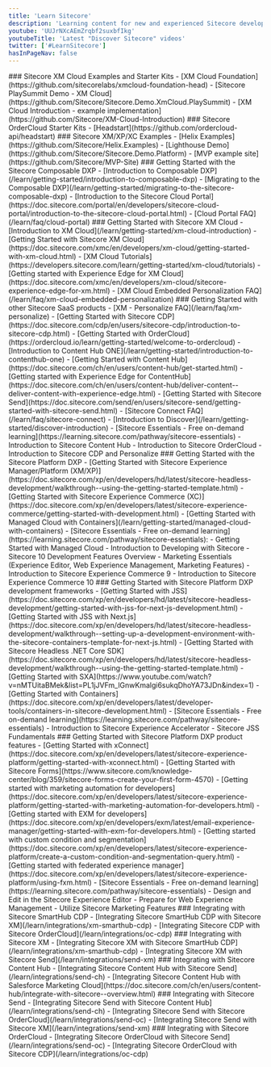 ```yaml
---
title: 'Learn Sitecore'
description: 'Learning content for new and experienced Sitecore developers'
youtube: 'UUJrNXcAEmZrqbf2suxbfIkg'
youtubeTitle: 'Latest "Discover Sitecore" videos'
twitter: ['#LearnSitecore']
hasInPageNav: false
---
```


<Group title="Starter kits & examples" description="Do you want to quickly see how something can be done? These starter kits and examples will let you dig into the code and see how to use the APIs.">
  <GroupItem>
    ### Sitecore XM Cloud Examples and Starter Kits
    - [XM Cloud Foundation](https://github.com/sitecorelabs/xmcloud-foundation-head)
    - [Sitecore PlaySummit Demo - XM Cloud](https://github.com/Sitecore/Sitecore.Demo.XmCloud.PlaySummit)
    - [XM Cloud Introduction - example implementation](https://github.com/Sitecore/XM-Cloud-Introduction)
  </GroupItem>
  <GroupItem>
    ### Sitecore OrderCloud Starter Kits
    - [Headstart](https://github.com/ordercloud-api/headstart)
  </GroupItem>
  <GroupItem>
    ### Sitecore XM/XP/XC Examples
    - [Helix Examples](https://github.com/Sitecore/Helix.Examples)
    - [Lighthouse Demo](https://github.com/Sitecore/Sitecore.Demo.Platform)
    - [MVP example site](https://github.com/Sitecore/MVP-Site)
  </GroupItem>
</Group>

<Group title="Getting started with Sitecore Composable DXP" description="Get the hang of Sitecore SaaS products with these beginner-friendly tutorials, walkthroughs, and samples.">
  <GroupItem>
    ### Getting Started with the Sitecore Composable DXP
    - [Introduction to Composable DXP](/learn/getting-started/introduction-to-composable-dxp)
    - [Migrating to the Composable DXP](/learn/getting-started/migrating-to-the-sitecore-composable-dxp)
    - [Introduction to the Sitecore Cloud Portal](https://doc.sitecore.com/portal/en/developers/sitecore-cloud-portal/introduction-to-the-sitecore-cloud-portal.html)
    - [Cloud Portal FAQ](/learn/faq/cloud-portal)
  </GroupItem>
  <GroupItem>
    ### Getting Started with Sitecore XM Cloud
    - [Introduction to XM Cloud](/learn/getting-started/xm-cloud-introduction)
    - [Getting Started with Sitecore XM Cloud](https://doc.sitecore.com/xmc/en/developers/xm-cloud/getting-started-with-xm-cloud.html)
    - [XM Cloud Tutorials](https://developers.sitecore.com/learn/getting-started/xm-cloud/tutorials)
    - [Getting started with Experience Edge for XM Cloud](https://doc.sitecore.com/xmc/en/developers/xm-cloud/sitecore-experience-edge-for-xm.html)
    - [XM Cloud Embedded Personalization FAQ](/learn/faq/xm-cloud-embedded-personalization)
  </GroupItem>
  <GroupItem>
    ### Getting Started with other Sitecore SaaS products
    - [XM - Personalize FAQ](/learn/faq/xm-personalize)
    - [Getting Started with Sitecore CDP](https://doc.sitecore.com/cdp/en/users/sitecore-cdp/introduction-to-sitecore-cdp.html)
    - [Getting Started with OrderCloud](https://ordercloud.io/learn/getting-started/welcome-to-ordercloud)
    - [Introduction to Content Hub ONE](/learn/getting-started/introduction-to-contenthub-one)
    - [Getting Started with Content Hub](https://doc.sitecore.com/ch/en/users/content-hub/get-started.html)
    - [Getting started with Experience Edge for ContentHub](https://doc.sitecore.com/ch/en/users/content-hub/deliver-content--deliver-content-with-experience-edge.html)
    - [Getting Started with Sitecore Send](https://doc.sitecore.com/send/en/users/sitecore-send/getting-started-with-sitecore-send.html)
    - [Sitecore Connect FAQ](/learn/faq/sitecore-connect)
    - [Introduction to Discover](/learn/getting-started/discover-introduction)
    - [Sitecore Essentials - Free on-demand learning](https://learning.sitecore.com/pathway/sitecore-essentials)
      - Introduction to Sitecore Content Hub
      - Introduction to Sitecore OrderCloud
      - Introduction to Sitecore CDP and Personalize
  </GroupItem>
</Group>

<Group title="Getting started with Sitecore Platform DXP" description="Get the hang of the traditional Sitecore XM/XP/XC platform with these beginner-friendly tutorials, walkthroughs, and samples.">
  <GroupItem>
    ### Getting Started with the Sitecore Platform DXP
    - [Getting Started with Sitecore Experience Manager/Platform (XM/XP)](https://doc.sitecore.com/xp/en/developers/hd/latest/sitecore-headless-development/walkthrough--using-the-getting-started-template.html)
    - [Getting Started with Sitecore Experience Commerce (XC)](https://doc.sitecore.com/xp/en/developers/latest/sitecore-experience-commerce/getting-started-with-development.html)
    - [Getting Started with Managed Cloud with Containers](/learn/getting-started/managed-cloud-with-containers)
    - [Sitecore Essentials - Free on-demand learning](https://learning.sitecore.com/pathway/sitecore-essentials):
      - Getting Started with Managed Cloud
      - Introduction to Developing with Sitecore
      - Sitecore 10 Development Features Overview
      - Marketing Essentials (Experience Editor, Web Experience Management, Marketing Features)
      - Introduction to Sitecore Experience Commerce 9
      - Introduction to Sitecore Experience Commerce 10
  </GroupItem>
  <GroupItem>
    ### Getting Started with Sitecore Platform DXP development frameworks
    - [Getting Started with JSS](https://doc.sitecore.com/xp/en/developers/hd/latest/sitecore-headless-development/getting-started-with-jss-for-next-js-development.html)
    - [Getting Started with JSS with Next.js](https://doc.sitecore.com/xp/en/developers/hd/latest/sitecore-headless-development/walkthrough--setting-up-a-development-environment-with-the-sitecore-containers-template-for-next-js.html)
    - [Getting Started with Sitecore Headless .NET Core SDK](https://doc.sitecore.com/xp/en/developers/hd/latest/sitecore-headless-development/walkthrough--using-the-getting-started-template.html)
    - [Getting Started with SXA](https://www.youtube.com/watch?v=nMTUitaBMek&list=PL1jJVFm_lGnwKmalgi6sukqDhoYA73JDn&index=1)
    - [Getting Started with Containers](https://doc.sitecore.com/xp/en/developers/latest/developer-tools/containers-in-sitecore-development.html)
    - [Sitecore Essentials - Free on-demand learning](https://learning.sitecore.com/pathway/sitecore-essentials)
      - Introduction to Sitecore Experience Accelerator
      - Sitecore JSS Fundamentals
  </GroupItem>
  <GroupItem>
    ### Getting Started with Sitecore Platform DXP product features
    - [Getting Started with xConnect](https://doc.sitecore.com/xp/en/developers/latest/sitecore-experience-platform/getting-started-with-xconnect.html)
    - [Getting Started with Sitecore Forms](https://www.sitecore.com/knowledge-center/blog/359/sitecore-forms-create-your-first-form-4570)
    - [Getting started with marketing automation for developers](https://doc.sitecore.com/xp/en/developers/latest/sitecore-experience-platform/getting-started-with-marketing-automation-for-developers.html)
    - [Getting started with EXM for developers](https://doc.sitecore.com/xp/en/developers/exm/latest/email-experience-manager/getting-started-with-exm-for-developers.html)
    - [Getting started with custom condition and segmentation](https://doc.sitecore.com/xp/en/developers/latest/sitecore-experience-platform/create-a-custom-condition-and-segmentation-query.html)
    - [Getting started with federated experience manager](https://doc.sitecore.com/xp/en/developers/latest/sitecore-experience-platform/using-fxm.html)
    - [Sitecore Essentials - Free on-demand learning](https://learning.sitecore.com/pathway/sitecore-essentials)
      - Design and Edit in the Sitecore Experience Editor
      - Prepare for Web Experience Management
      - Utilize Sitecore Marketing Features
  </GroupItem>
</Group>

<Group title="Integrations" description="Do you want to see how you can integrate the different Sitecore products today? These integration guides will get you started leveraging the power of multiple products.">
  <GroupItem>
    ### Integrating with Sitecore SmartHub CDP
    - [Integrating Sitecore SmartHub CDP with Sitecore XM](/learn/integrations/xm-smarthub-cdp)
    - [Integrating Sitecore CDP with Sitecore OrderCloud](/learn/integrations/oc-cdp)
  </GroupItem>
  <GroupItem>
    ### Integrating with Sitecore XM
    - [Integrating Sitecore XM with Sitecore SmartHub CDP](/learn/integrations/xm-smarthub-cdp)
    - [Integrating Sitecore XM with Sitecore Send](/learn/integrations/send-xm)
  </GroupItem>
  <GroupItem>
    ### Integrating with Sitecore Content Hub
    - [Integrating Sitecore Content Hub with Sitecore Send](/learn/integrations/send-ch)
    - [Integrating Sitecore Content Hub with Salesforce Marketing Cloud](https://doc.sitecore.com/ch/en/users/content-hub/integrate-with-sitecore--overview.html)
  </GroupItem>
  <GroupItem>
    ### Integrating with Sitecore Send
    - [Integrating Sitecore Send with Sitecore Content Hub](/learn/integrations/send-ch)
    - [Integrating Sitecore Send with Sitecore OrderCloud](/learn/integrations/send-oc)
    - [Integrating Sitecore Send with Sitecore XM](/learn/integrations/send-xm)
  </GroupItem>
  <GroupItem>
    ### Integrating with Sitecore OrderCloud
    - [Integrating Sitecore OrderCloud with Sitecore Send](/learn/integrations/send-oc)
    - [Integrating Sitecore OrderCloud with Sitecore CDP](/learn/integrations/oc-cdp)
  </GroupItem>    
</Group>
